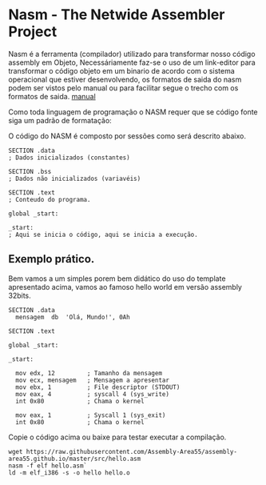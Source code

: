 # Nasm - The Netwide Assembler Project

Nasm é a ferramenta (compilador) utilizado para transformar nosso código assembly em Objeto,
Necessáriamente faz-se o uso de um link-editor para transformar o código objeto em um binario de acordo com o sistema operacional que estiver desenvolvendo, os formatos de saida do nasm podem ser vistos pelo manual ou para facilitar segue o trecho com os formatos de saida. [manual](nasm-output-format.md)

Como toda linguagem de programação o NASM requer que se código fonte siga um padrão de formatação:

O código do NASM é composto por sessões como será descrito abaixo.

```
SECTION .data
; Dados inicializados (constantes)

SECTION .bss
; Dados não inicializados (variavéis)

SECTION .text
; Conteudo do programa.

global _start:

_start:
; Aqui se inicia o código, aqui se inicia a execução.

```

## Exemplo prático.

Bem vamos a um simples porem bem didático do uso do template apresentado acima, vamos ao famoso hello world em versão assembly 32bits.

```
SECTION .data
  mensagem  db  'Olá, Mundo!', 0Ah

SECTION .text

global _start:

_start:

  mov edx, 12         ; Tamanho da mensagem
  mov ecx, mensagem   ; Mensagem a apresentar
  mov ebx, 1          ; File descriptor (STDOUT)
  mov eax, 4          ; syscall 4 (sys_write)
  int 0x80            ; Chama o kernel

  mov eax, 1          ; Syscall 1 (sys_exit)
  int 0x80            ; Chama o kernel

```
Copie o código acima ou baixe para testar executar a compilação.

```
wget https://raw.githubusercontent.com/Assembly-Area55/assembly-area55.github.io/master/src/hello.asm
nasm -f elf hello.asm`
ld -m elf_i386 -s -o hello hello.o
```

